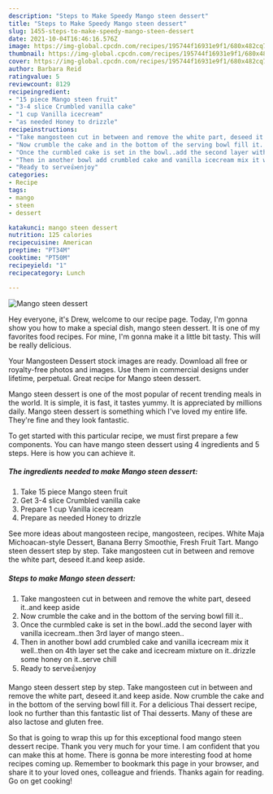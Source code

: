 ```yaml
---
description: "Steps to Make Speedy Mango steen dessert"
title: "Steps to Make Speedy Mango steen dessert"
slug: 1455-steps-to-make-speedy-mango-steen-dessert
date: 2021-10-04T16:46:16.576Z
image: https://img-global.cpcdn.com/recipes/195744f16931e9f1/680x482cq70/mango-steen-dessert-recipe-main-photo.jpg
thumbnail: https://img-global.cpcdn.com/recipes/195744f16931e9f1/680x482cq70/mango-steen-dessert-recipe-main-photo.jpg
cover: https://img-global.cpcdn.com/recipes/195744f16931e9f1/680x482cq70/mango-steen-dessert-recipe-main-photo.jpg
author: Barbara Reid
ratingvalue: 5
reviewcount: 8129
recipeingredient:
- "15 piece Mango steen fruit"
- "3-4 slice Crumbled vanilla cake"
- "1 cup Vanilla icecream"
- "as needed Honey to drizzle"
recipeinstructions:
- "Take mangosteen cut in between and remove the white part, deseed it..and keep aside"
- "Now crumble the cake and in the bottom of the serving bowl fill it.."
- "Once the curmbled cake is set in the bowl..add the second layer with vanilla icecream..then 3rd layer of mango steen.."
- "Then in another bowl add crumbled cake and vanilla icecream mix it well..then on 4th layer set the cake and icecream mixture on it..drizzle some honey on it..serve chill"
- "Ready to serve👍enjoy"
categories:
- Recipe
tags:
- mango
- steen
- dessert

katakunci: mango steen dessert 
nutrition: 125 calories
recipecuisine: American
preptime: "PT34M"
cooktime: "PT50M"
recipeyield: "1"
recipecategory: Lunch

---
```



![Mango steen dessert](https://img-global.cpcdn.com/recipes/195744f16931e9f1/680x482cq70/mango-steen-dessert-recipe-main-photo.jpg)

Hey everyone, it's Drew, welcome to our recipe page. Today, I'm gonna show you how to make a special dish, mango steen dessert. It is one of my favorites food recipes. For mine, I'm gonna make it a little bit tasty. This will be really delicious.

Your Mangosteen Dessert stock images are ready. Download all free or royalty-free photos and images. Use them in commercial designs under lifetime, perpetual. Great recipe for Mango steen dessert.

Mango steen dessert is one of the most popular of recent trending meals in the world. It is simple, it is fast, it tastes yummy. It is appreciated by millions daily. Mango steen dessert is something which I've loved my entire life. They're fine and they look fantastic.


To get started with this particular recipe, we must first prepare a few components. You can have mango steen dessert using 4 ingredients and 5 steps. Here is how you can achieve it.

<!--inarticleads1-->

##### The ingredients needed to make Mango steen dessert:

1. Take 15 piece Mango steen fruit
1. Get 3-4 slice Crumbled vanilla cake
1. Prepare 1 cup Vanilla icecream
1. Prepare as needed Honey to drizzle


See more ideas about mangosteen recipe, mangosteen, recipes. White Maja Michoacan-style Dessert, Banana Berry Smoothie, Fresh Fruit Tart. Mango steen dessert step by step. Take mangosteen cut in between and remove the white part, deseed it.and keep aside. 

<!--inarticleads2-->

##### Steps to make Mango steen dessert:

1. Take mangosteen cut in between and remove the white part, deseed it..and keep aside
1. Now crumble the cake and in the bottom of the serving bowl fill it..
1. Once the curmbled cake is set in the bowl..add the second layer with vanilla icecream..then 3rd layer of mango steen..
1. Then in another bowl add crumbled cake and vanilla icecream mix it well..then on 4th layer set the cake and icecream mixture on it..drizzle some honey on it..serve chill
1. Ready to serve👍enjoy


Mango steen dessert step by step. Take mangosteen cut in between and remove the white part, deseed it.and keep aside. Now crumble the cake and in the bottom of the serving bowl fill it. For a delicious Thai dessert recipe, look no further than this fantastic list of Thai desserts. Many of these are also lactose and gluten free. 

So that is going to wrap this up for this exceptional food mango steen dessert recipe. Thank you very much for your time. I am confident that you can make this at home. There is gonna be more interesting food at home recipes coming up. Remember to bookmark this page in your browser, and share it to your loved ones, colleague and friends. Thanks again for reading. Go on get cooking!
